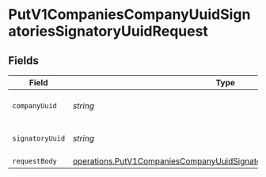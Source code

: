 # PutV1CompaniesCompanyUuidSignatoriesSignatoryUuidRequest


## Fields

| Field                                                                                                                                                                     | Type                                                                                                                                                                      | Required                                                                                                                                                                  | Description                                                                                                                                                               |
| ------------------------------------------------------------------------------------------------------------------------------------------------------------------------- | ------------------------------------------------------------------------------------------------------------------------------------------------------------------------- | ------------------------------------------------------------------------------------------------------------------------------------------------------------------------- | ------------------------------------------------------------------------------------------------------------------------------------------------------------------------- |
| `companyUuid`                                                                                                                                                             | *string*                                                                                                                                                                  | :heavy_check_mark:                                                                                                                                                        | The UUID of the company                                                                                                                                                   |
| `signatoryUuid`                                                                                                                                                           | *string*                                                                                                                                                                  | :heavy_check_mark:                                                                                                                                                        | The UUID of the signatory                                                                                                                                                 |
| `requestBody`                                                                                                                                                             | [operations.PutV1CompaniesCompanyUuidSignatoriesSignatoryUuidRequestBody](../../../sdk/models/operations/putv1companiescompanyuuidsignatoriessignatoryuuidrequestbody.md) | :heavy_minus_sign:                                                                                                                                                        | N/A                                                                                                                                                                       |
